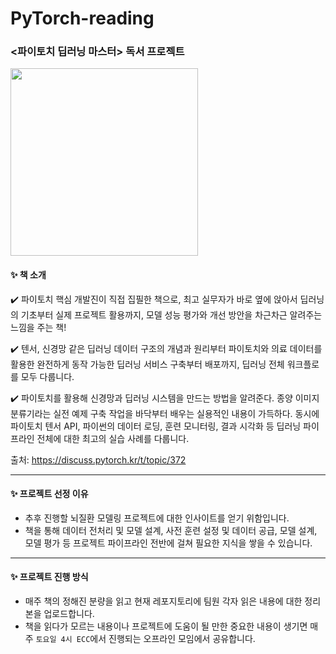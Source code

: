 # PyTorch-reading

### <파이토치 딥러닝 마스터> 독서 프로젝트 

<img src="https://user-images.githubusercontent.com/97212807/188810155-2a82e717-2130-498c-9b58-0321a3fe1378.png"  width="300" />

#### ✨ 책 소개
:heavy_check_mark: 파이토치 핵심 개발진이 직접 집필한 책으로, 최고 실무자가 바로 옆에 앉아서 딥러닝의 기초부터 실제 프로젝트 활용까지, 모델 성능 평가와 개선 방안을 차근차근 알려주는 느낌을 주는 책!

:heavy_check_mark: 텐서, 신경망 같은 딥러닝 데이터 구조의 개념과 원리부터 파이토치와 의료 데이터를 활용한 완전하게 동작 가능한 딥러닝 서비스 구축부터 배포까지, 딥러닝 전체 워크플로를 모두 다룹니다.

:heavy_check_mark: 파이토치를 활용해 신경망과 딥러닝 시스템을 만드는 방법을 알려준다. 종양 이미지 분류기라는 실전 예제 구축 작업을 바닥부터 배우는 실용적인 내용이 가득하다. 동시에 파이토치 텐서 API, 파이썬의 데이터 로딩, 훈련 모니터링, 결과 시각화 등 딥러닝 파이프라인 전체에 대한 최고의 실습 사례를 다룹니다.

출처: https://discuss.pytorch.kr/t/topic/372

----

#### ✨ 프로젝트 선정 이유
- 추후 진행할 뇌질환 모델링 프로젝트에 대한 인사이트를 얻기 위함입니다.
- 책을 통해 데이터 전처리 및 모델 설계, 사전 훈련 설정 및 데이터 공급, 모델 설계, 모델 평가 등 프로젝트 파이프라인 전반에 걸쳐 필요한 지식을 쌓을 수 있습니다.

----

#### ✨ 프로젝트 진행 방식
- 매주 책의 정해진 분량을 읽고 현재 레포지토리에 팀원 각자 읽은 내용에 대한 정리본을 업로드합니다.
- 책을 읽다가 모르는 내용이나 프로젝트에 도움이 될 만한 중요한 내용이 생기면 매주 `토요일 4시 ECC`에서 진행되는 오프라인 모임에서 공유합니다.
